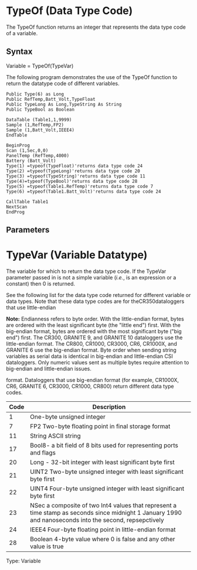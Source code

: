 # TypeOf (Data Type Code)

The TypeOf function returns an integer that represents the data type code of a variable.

## Syntax

Variable = TypeOf(TypeVar)

The following program demonstrates the use of the TypeOf function to return the datatype code of different variables.

```
Public Type(6) as Long
Public RefTemp,Batt_Volt,TypeFloat
Public TypeLong As Long,TypeString As String
Public TypeBool as Boolean

DataTable (Table1,1,9999)
Sample (1,RefTemp,FP2)
Sample (1,Batt_Volt,IEEE4)
EndTable

BeginProg
Scan (1,Sec,0,0)
PanelTemp (RefTemp,4000)
Battery (Batt_Volt)
Type(1) =typeof(TypeFloat)'returns data type code 24
Type(2) =typeof(TypeLong)'returns data type code 20
Type(3) =typeof(TypeString)'returns data type code 11
Type(4)=typeof(TypeBool)'returns data type code 28
Type(5) =typeof(Table1.RefTemp)'returns data type code 7
Type(6) =typeof(Table1.Batt_Volt)'returns data type code 24

CallTable Table1
NextScan
EndProg
```

## Parameters

# TypeVar (Variable Datatype)

The variable for which to return the data type code. If the TypeVar parameter passed in is not a simple variable (_i.e._, is an expression or a constant) then 0 is returned.

See the following list for the data type code returned for different variable or data types. Note that these data type codes are for theCR350dataloggers that use little-endian

**Note:** Endianness refers to byte order. With the little-endian format, bytes are ordered with the least significant byte (the "little end") first. With the big-endian format, bytes are ordered with the most significant byte ("big end") first. The CR300, GRANITE 9, and GRANITE 10 dataloggers use the little-endian format. The CR800, CR1000, CR3000, CR6, CR1000X, and GRANITE 6 use the big-endian format. Byte order when sending string variables as serial data is identical in big-endian and little-endian CSI dataloggers. Only numeric values sent as multiple bytes require attention to big-endian and little-endian issues.

format. Dataloggers that use big-endian format (for example, CR1000X, CR6, GRANITE 6, CR3000, CR1000, CR800) return different data type codes.

| Code | Description                                                                                                                                             |
| ---- | ------------------------------------------------------------------------------------------------------------------------------------------------------- |
| 1    | One-byte unsigned integer                                                                                                                               |
| 7    | FP2 Two-byte floating point in final storage format                                                                                                     |
| 11   | String ASCII string                                                                                                                                     |
| 17   | Bool8- a bit field of 8 bits used for representing ports and flags                                                                                      |
| 20   | Long - 32-bit integer with least significant byte first                                                                                                 |
| 21   | UINT2 Two-byte unsigned integer with least significant byte first                                                                                       |
| 22   | UINT4 Four-byte unsigned integer with least significant byte first                                                                                      |
| 23   | NSec a composite of two Int4 values that represent a time stamp as seconds since midnight 1 January 1990 and nanoseconds into the second, repsepctively |
| 24   | IEEE4 Four-byte floating point in little-endian format                                                                                                  |
| 28   | Boolean 4-byte value where 0 is false and any other value is true                                                                                       |

Type: Variable
